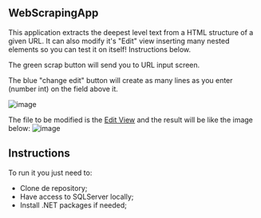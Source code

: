 ## WebScrapingApp

This application extracts the deepest level text from a HTML structure of a given URL. It can also modify it's "Edit" view inserting many nested elements so you can test it on itself! Instructions below.

The green scrap button will send you to URL input screen. 

The blue "change edit" button will create as many lines as you enter (number int) on the field above it.

![image](https://github.com/user-attachments/assets/e79fbeed-8b7d-46b3-8331-bba3823e547c)


The file to be modified is the <a href="WebScrapingApp/Views/WebScrapingResults/Edit.cshtml"> Edit View</a> and the result will be like the image below:
![image](https://github.com/user-attachments/assets/480fafd6-7157-4085-9aa8-ff0e2f3ef113)

## Instructions

To run it you just need to:

<ul>
  <li>Clone de repository;</li>
  <li>Have access to SQLServer locally;</li>
  <li>Install .NET packages if needed;</li>
</ul>
